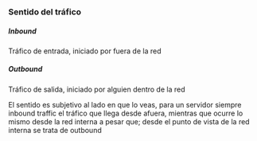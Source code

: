 ### Sentido del tráfico
##### Inbound
Tráfico de entrada, iniciado por fuera de la red

##### Outbound 
Tráfico de salida, iniciado por alguien dentro de la red

El sentido es subjetivo al lado en que lo veas, para un servidor siempre inbound traffic el tráfico que llega desde afuera, mientras que ocurre lo mismo desde la red interna a pesar que; desde el punto de vista de la red interna se trata de outbound